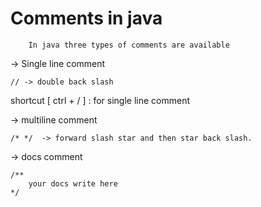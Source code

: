 # Comments in java

```
    In java three types of comments are available
```

-> Single line comment

    // -> double back slash

shortcut [ ctrl + / ] : for single line comment

-> multiline comment

    /* */  -> forward slash star and then star back slash.

-> docs comment

    /**
        your docs write here
    */
